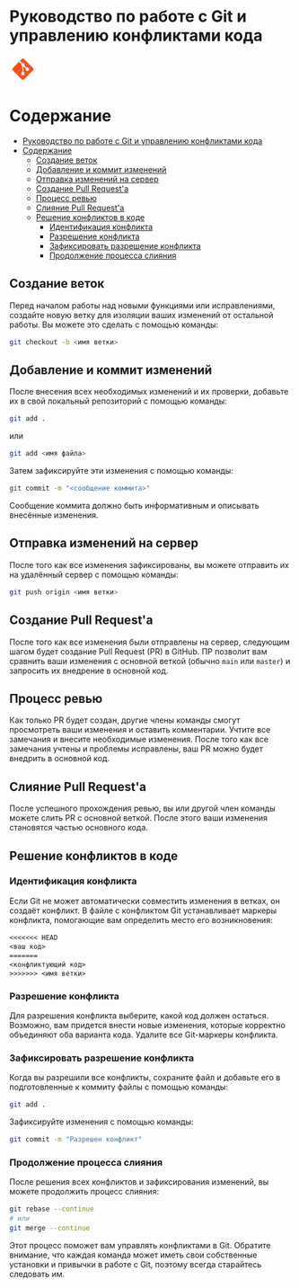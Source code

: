 # Руководство по работе с Git и управлению конфликтами кода 
![alt text](./img/icons8-git-48.png)

# Содержание
- [Руководство по работе с Git и управлению конфликтами кода](#руководство-по-работе-с-git-и-управлению-конфликтами-кода)
- [Содержание](#содержание)
  - [Создание веток](#создание-веток)
  - [Добавление и коммит изменений](#добавление-и-коммит-изменений)
  - [Отправка изменений на сервер](#отправка-изменений-на-сервер)
  - [Создание Pull Request'а](#создание-pull-requestа)
  - [Процесс ревью](#процесс-ревью)
  - [Слияние Pull Request'а](#слияние-pull-requestа)
  - [Решение конфликтов в коде](#решение-конфликтов-в-коде)
    - [Идентификация конфликта](#идентификация-конфликта)
    - [Разрешение конфликта](#разрешение-конфликта)
    - [Зафиксировать разрешение конфликта](#зафиксировать-разрешение-конфликта)
    - [Продолжение процесса слияния](#продолжение-процесса-слияния)

## Создание веток
Перед началом работы над новыми функциями или исправлениями, создайте новую ветку для изоляции ваших изменений от остальной работы. Вы можете это сделать с помощью команды:
```bash
git checkout -b <имя ветки>
```

## Добавление и коммит изменений
После внесения всех необходимых изменений и их проверки, добавьте их в свой локальный репозиторий с помощью команды:
```bash
git add .
```
или
```bash
git add <имя файла>
```
Затем зафиксируйте эти изменения с помощью команды:
```bash
git commit -m "<сообщение коммита>"
```
Сообщение коммита должно быть информативным и описывать внесённые изменения.

## Отправка изменений на сервер
После того как все изменения зафиксированы, вы можете отправить их на удалённый сервер с помощью команды:
```bash
git push origin <имя ветки>
```

## Создание Pull Request'а
После того как все изменения были отправлены на сервер, следующим шагом будет создание Pull Request (PR) в GitHub. ПР позволит вам сравнить ваши изменения с основной веткой (обычно `main` или `master`) и запросить их внедрение в основной код.

## Процесс ревью
Как только PR будет создан, другие члены команды смогут просмотреть ваши изменения и оставить комментарии. Учтите все замечания и внесите необходимые изменения. После того как все замечания учтены и проблемы исправлены, ваш PR можно будет внедрить в основной код.

## Слияние Pull Request'а
После успешного прохождения ревью, вы или другой член команды можете слить PR с основной веткой. После этого ваши изменения становятся частью основного кода.

## Решение конфликтов в коде
### Идентификация конфликта
Если Git не может автоматически совместить изменения в ветках, он создаёт конфликт. В файле с конфликтом Git устанавливает маркеры конфликта, помогающие вам определить место его возникновения:
```
<<<<<<< HEAD
<ваш код>
=======
<конфликтующий код>
>>>>>>> <имя ветки>
```
### Разрешение конфликта
Для разрешения конфликта выберите, какой код должен остаться. Возможно, вам придется внести новые изменения, которые корректно объединяют оба варианта кода. Удалите все Git-маркеры конфликта.

### Зафиксировать разрешение конфликта
Когда вы разрешили все конфликты, сохраните файл и добавьте его в подготовленные к коммиту файлы с помощью команды:
```bash
git add .
```
Зафиксируйте изменения с помощью команды:
```bash
git commit -m "Разрешен конфликт"
```

### Продолжение процесса слияния
После решения всех конфликтов и зафиксирования изменений, вы можете продолжить процесс слияния:
```bash
git rebase --continue
# или
git merge --continue
```
Этот процесс поможет вам управлять конфликтами в Git. Обратите внимание, что каждая команда может иметь свои собственные установки и привычки в работе с Git, поэтому всегда старайтесь следовать им.